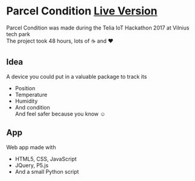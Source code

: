 # Parcel Condition [Live Version](https://mkrupaukas.github.io/Parcel-Condition)
Parcel Condition was made during the Telia IoT Hackathon 2017 at Vilnius tech park  
The project took 48 hours, lots of :coffee: and :heart:
## Idea
A device you could put in a valuable package to track its
* Position 
* Temperature 
* Humidity
* And condition  
And feel safer because you know :relaxed:
## App
Web app made with
* HTML5, CSS, JavaScript
* JQuery, P5.js
* And a small Python script




